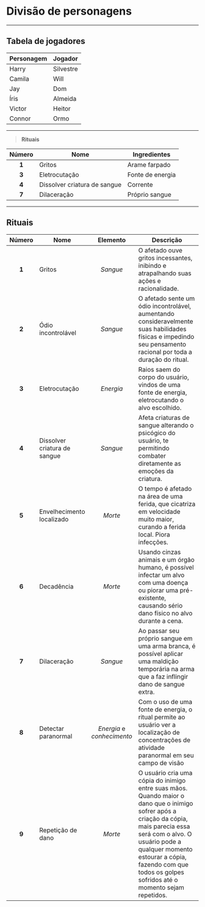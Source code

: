 # Divisão de personagens

---

## Tabela de jogadores

| Personagem | Jogador   |
| ---------- | --------- |
| Harry      | Silvestre |
| Camila     | Will      |
| Jay        | Dom       |
| Íris       | Almeida   |
| Victor     | Heitor    |
| Connor     | Ormo      |

---

> **Rituais**

| Número | Nome                         | Ingredientes     |
| :----: | ---------------------------- | ---------------- |
| **1**  | Gritos                       | Arame farpado    |
| **3**  | Eletrocutação                | Fonte de energia |
| **4**  | Dissolver criatura de sangue | Corrente         |
| **7**  | Dilaceração                  | Próprio sangue   |

---

## Rituais

| Número | Nome                         |          Elemento          | Descrição                                                                                                                                                                                                                                                                             |
| :----: | ---------------------------- | :------------------------: | ------------------------------------------------------------------------------------------------------------------------------------------------------------------------------------------------------------------------------------------------------------------------------------- |
| **1**  | Gritos                       |          *Sangue*          | O afetado ouve gritos incessantes, inibindo e atrapalhando suas ações e racionalidade.                                                                                                                                                                                                |
| **2**  | Ódio incontrolável           |          *Sangue*          | O afetado sente um ódio incontrolável, aumentando consideravelmente suas habilidades físicas e impedindo seu pensamento racional por toda a duração do ritual.                                                                                                                        |
| **3**  | Eletrocutação                |         *Energia*          | Raios saem do corpo do usuário, vindos de uma fonte de energia, eletrocutando o alvo escolhido.                                                                                                                                                                                       |
| **4**  | Dissolver criatura de sangue |          *Sangue*          | Afeta criaturas de sangue alterando o psicógico do usuário, te permitindo combater diretamente as emoções da criatura.                                                                                                                                                                |
| **5**  | Envelhecimento localizado    |          *Morte*           | O tempo é afetado na área de uma ferida, que cicatriza em velocidade muito maior, curando a ferida local. Piora infecções.                                                                                                                                                            |
| **6**  | Decadência                   |          *Morte*           | Usando cinzas animais e um órgão humano, é possível infectar um alvo com uma doença ou piorar uma pré-existente, causando sério dano físico no alvo durante a cena.                                                                                                                   |
| **7**  | Dilaceração                  |          *Sangue*          | Ao passar seu próprio sangue em uma arma branca, é possível aplicar uma maldição temporária na arma que a faz inflingir dano de sangue extra.                                                                                                                                         |
| **8**  | Detectar paranormal          | *Energia* e *conhecimento* | Com o uso de uma fonte de energia, o ritual permite ao usuário ver a localização de concentrações de atividade paranormal em seu campo de visão                                                                                                                                       |
| **9**  | Repetição de dano            |          *Morte*           | O usuário cria uma cópia do inimigo entre suas mãos. Quando maior o dano que o inimigo sofrer após a criação da cópia, mais parecia essa será com o alvo. O usuário pode a qualquer momento estourar a cópia, fazendo com que todos os golpes sofridos até o momento sejam repetidos. |
